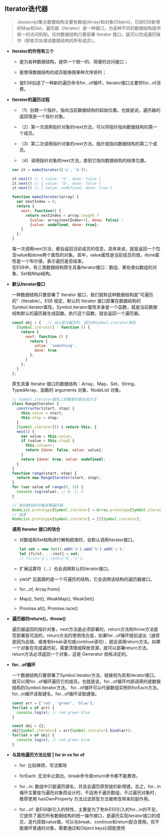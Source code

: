 ## Iterator迭代器

  > Javascript集合数据结构主要有数组(Array)和对象(Object)，已经ES6新增的Map和Set。遍历器（Iterator）是一种接口，为各种不同的数据结构提供统一的访问机制。任何数据结构只要部署 Iterator 接口，就可以完成遍历操作（即依次处理该数据结构的所有成员）。

* **Iterator的作用有三个**

  - 是为各种数据结构，提供一个统一的、简便的访问接口；

  - 是使得数据结构的成员能够按某种次序排列；

  - 是ES6创造了一种新的遍历命令for...of循环，Iterator接口主要供for...of消费。

* **Iterator的遍历过程**

  - （1）创建一个指针，指向当前数据结构的起始位置。也就是说，遍历器的返回值是一个指针对象。

  - （2）第一次调用指针对象的next方法，可以将指针指向数据结构的第一个成员。

  - （3）第二次调用指针对象的next方法，指针就指向数据结构的第二个成员。

  - （4）调用指针对象的next方法，直到它指向数据结构的结束位置。

  ```js
  var it = makeIterator(['a', 'b']);

  it.next() // { value: "a", done: false }
  it.next() // { value: "b", done: false }
  it.next() // { value: undefined, done: true }

  function makeIterator(array) {
    var nextIndex = 0;
    return {
      next: function() {
        return nextIndex < array.length ?
          {value: array[nextIndex++], done: false} :
          {value: undefined, done: true};
      }
    };
  }
  ```

  每一次调用next方法，都会返回当前成员的信息，具体来说，就是返回一个包含value和done两个属性的对象。其中，value属性是当前成员的值，done属性是一个布尔值，表示遍历是否结束。  
  在ES6中，有三类数据结构原生具备Iterator接口：数组、某些类似数组的对象、Set和Map结构。  

* **默认Iterator接口**

  一种数据结构只要部署了 Iterator 接口，我们就称这种数据结构是“可遍历的”（iterable）。ES6 规定，默认的 Iterator 接口部署在数据结构的Symbol.iterator属性。Symbol.iterator属性本身是一个函数，就是当前数据结构默认的遍历器生成函数。执行这个函数，就会返回一个遍历器。

  ```js
  const obj = {   // obj是可遍历的, 因为有Symbol.iterator属性
    [Symbol.iterator] : function () {
      return {
        next: function () {
          return {
            value: 'something',
            done: true
          };
        }
      };
    }
  };
  ```

  原生具备 Iterator 接口的数据结构：Array、Map、Set、String、TypedArray、函数的 arguments 对象、NodeList 对象。

  ```js
  // Symbol.iterator属性上部署遍历器生成方法
  class RangeIterator {
    constructor(start, stop) {
      this.value = start;
      this.stop = stop;
    }
    [Symbol.iterator]() { return this; }
    next() {
      var value = this.value;
      if (value < this.stop) {
        this.value++;
        return {done: false, value: value};
      }
      return {done: true, value: undefined};
    }
  }
  function range(start, stop) {
    return new RangeIterator(start, stop);
  }
  for (var value of range(0, 3)) {
    console.log(value); // 0, 1, 2
  }

  // 类似数组的对象部署遍历器
  NodeList.prototype[Symbol.iterator] = Array.prototype[Symbol.iterator];
  // 或者
  NodeList.prototype[Symbol.iterator] = [][Symbol.iterator];
  ```

  **调用 Iterator 接口的场合**

  - 对数组和Set结构进行解构赋值时，会默认调用iterator接口。

    ```js
    let set = new Set().add('a').add('b').add('c');
    let [first, ...rest] = set;
    // first='a'; rest=['b','c'];
    ```

  - 扩展运算符（...）也会调用默认的iterator接口。

  - yield* 后面跟的是一个可遍历的结构，它会调用该结构的遍历器接口。

  - for...of, Array.from()  

  - Map(), Set(), WeakMap(), WeakSet()  

  - Promise.all(), Promise.race()  

  

* **遍历器的return()，throw()**

  遍历器返回的指针对象，next方法是必须部署的，return方法和throw方法是否部署是可选的。return方法的使用场合是，如果for...of循环提前退出（通常是因为出错，或者有break语句或continue语句），就会调用return方法。如果一个对象在完成遍历前，需要清理或释放资源，就可以部署return方法。return方法必须返回一个对象，这是 Generator 规格决定的。

* **for...of循环**

  一个数据结构只要部署了Symbol.iterator方法，就被视为具有iterator接口，就可以用for...of循环遍历它的成员。也就是说，for...of循环内部调用的是数据结构的Symbol.iterator方法。 for...of循环可以代替数组实例的forEach方法。for...in循环读取键名，for...of循环读取键值。  

  ```js
  const arr = ['red', 'green', 'blue'];
  for(let v of arr) {
    console.log(v); // red green blue
  }

  const obj = {};
  obj[Symbol.iterator] = arr[Symbol.iterator].bind(arr);
  for(let v of obj) {
    console.log(v); // red green blue
  }
  ```

* **与其他遍历方法比较 | for in vs for of**

  - for: 比较麻烦，写法繁琐  

  - forEach: 无法中止跳出，break命令或return命令都不能奏效。  

  - for...in: 数组中只能遍历键名，并且会遍历原型链的新增键。总之，for...in循环主要是为遍历对象而设计的，不适用于遍历数组。不过遍历对象时，推荐使用 hasOwnProperty 方法过滤原型方法被修改带来的副作用。

  - for...of: 是ES6新引入的特性，主要是为了弥补ES5引入的for...in的不足，它提供了遍历所有数据结构的统一操作接口，是遍历实现iterator接口的成员，迭代获取value值，可以与break、continue和return配合使用。但不能循环普通的对象，需要通过和Object.keys()搭配使用
